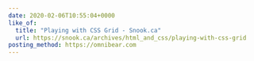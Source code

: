 ```yaml
---
date: 2020-02-06T10:55:04+0000
like_of:
  title: "Playing with CSS Grid - Snook.ca"
  url: https://snook.ca/archives/html_and_css/playing-with-css-grid
posting_method: https://omnibear.com
---
```

